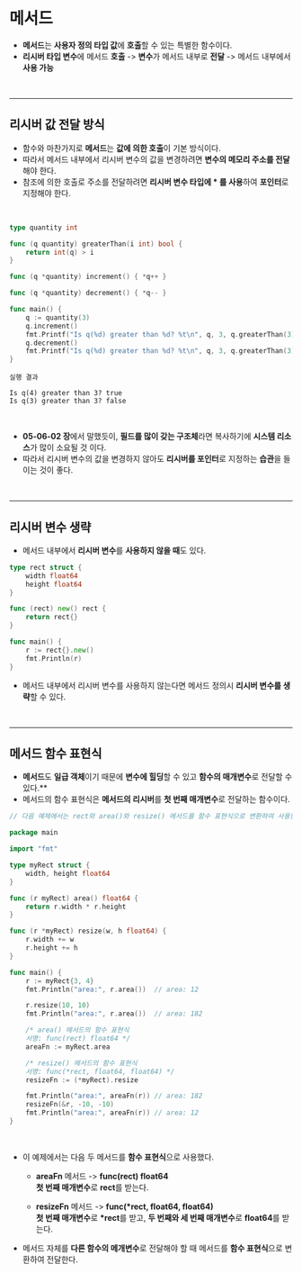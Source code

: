 # **메서드**
- **메서드**는 **사용자 정의 타입 값**에 **호출**할 수 있는 특별한 함수이다.
- **리시버 타입 변수**에 메서드 **호출** -> **변수**가 메서드 내부로 **전달** -> 메서드 내부에서 **사용 가능**

<br>

---
## **리시버 값 전달 방식**
- 함수와 마찬가지로 **메서드**는 **값에 의한 호출**이 기본 방식이다.
- 따라서 메서드 내부에서 리시버 변수의 값을 변경하려면 **변수의 메모리 주소를 전달**해야 한다.
- 참조에 의한 호출로 주소를 전달하려면 **리시버 변수 타입에 * 를 사용**하여 **포인터**로 지정해야 한다.

<br>

~~~go
type quantity int

func (q quantity) greaterThan(i int) bool {
    return int(q) > i
}

func (q *quantity) increment() { *q++ }

func (q *quantity) decrement() { *q-- }

func main() {
    q := quantity(3)
    q.increment()
    fmt.Printf("Is q(%d) greater than %d? %t\n", q, 3, q.greaterThan(3))
    q.decrement()
    fmt.Printf("Is q(%d) greater than %d? %t\n", q, 3, q.greaterThan(3))
}
~~~
~~~
실행 결과

Is q(4) greater than 3? true
Is q(3) greater than 3? false
~~~

<br>

- **05-06-02 장**에서 말했듯이, **필드를 많이 갖는 구조체**라면 복사하기에 **시스템 리소스**가 많이 소요될 것 이다.
- 따라서 리시버 변수의 값을 변경하지 않아도 **리시버를 포인터**로 지정하는 **습관**을 들이는 것이 좋다.

<br>

---
## **리시버 변수 생략**
- 메서드 내부에서 **리시버 변수**를 **사용하지 않을 때**도 있다.
~~~go
type rect struct {
    width float64
    height float64
}

func (rect) new() rect {
    return rect{}
}

func main() {
    r := rect{}.new()
    fmt.Println(r)
}
~~~
- 메서드 내부에서 리시버 변수를 사용하지 않는다면 메서드 정의시 **리시버 변수를 생략**할 수 있다.

<br>

---
## **메서드 함수 표현식**
- **메서드**도 **일급 객체**이기 때문에 **변수에 힐딩**할 수 있고 **함수의 매개변수**로 전달할 수 있다.**
- 메서드의 함수 표현식은 **메서드의 리시버**를 **첫 번째 매개변수**로 전달하는 함수이다.

~~~go
// 다음 예제에서는 rect와 area()와 resize() 메서드를 함수 표현식으로 변환하여 사용한다.

package main

import "fmt"

type myRect struct {
	width, height float64
}

func (r myRect) area() float64 {
	return r.width * r.height
}

func (r *myRect) resize(w, h float64) {
	r.width += w
	r.height += h
}

func main() {
	r := myRect{3, 4}
	fmt.Println("area:", r.area())	// area: 12

	r.resize(10, 10)
	fmt.Println("area:", r.area())	// area: 182

	/* area() 메서드의 함수 표현식
	서명: func(rect) float64 */
	areaFn := myRect.area

	/* resize() 메서드의 함수 표현식
	서명: func(*rect, float64, float64) */
	resizeFn := (*myRect).resize

	fmt.Println("area:", areaFn(r))	// area: 182
	resizeFn(&r, -10, -10)
	fmt.Println("area:", areaFn(r))	// area: 12
}
~~~

<br>

- 이 예제에서는 다음 두 메서드를 **함수 표현식**으로 사용했다.
    - **areaFn** 메서드 -> **func(rect) float64**  
    **첫 번째 매개변수**로 **rect**를 받는다.

    - **resizeFn** 메서드 -> **func(\*rect, float64, float64)**  
    **첫 번째 매개변수**로 **\*rect**를 받고, **두 번째와 세 번째 매개변수**로 **float64**를 받는다.

- 메서드 자체를 **다른 함수의 메개변수**로 전달해야 할 때 메서드를 **함수 표현식**으로 변환하여 전달한다.